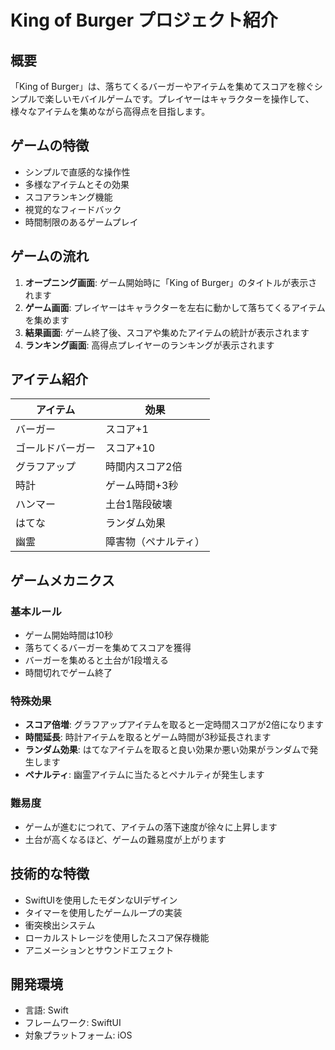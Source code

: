 # King of Burger プロジェクト紹介

## 概要
「King of Burger」は、落ちてくるバーガーやアイテムを集めてスコアを稼ぐシンプルで楽しいモバイルゲームです。プレイヤーはキャラクターを操作して、様々なアイテムを集めながら高得点を目指します。

## ゲームの特徴

- シンプルで直感的な操作性
- 多様なアイテムとその効果
- スコアランキング機能
- 視覚的なフィードバック
- 時間制限のあるゲームプレイ

## ゲームの流れ

1. **オープニング画面**: ゲーム開始時に「King of Burger」のタイトルが表示されます
2. **ゲーム画面**: プレイヤーはキャラクターを左右に動かして落ちてくるアイテムを集めます
3. **結果画面**: ゲーム終了後、スコアや集めたアイテムの統計が表示されます
4. **ランキング画面**: 高得点プレイヤーのランキングが表示されます

## アイテム紹介

| アイテム | 効果 |
|---------|------|
| バーガー | スコア+1 |
| ゴールドバーガー | スコア+10 |
| グラフアップ | 時間内スコア2倍 |
| 時計 | ゲーム時間+3秒 |
| ハンマー | 土台1階段破壊 |
| はてな | ランダム効果 |
| 幽霊 | 障害物（ペナルティ） |

## ゲームメカニクス

### 基本ルール
- ゲーム開始時間は10秒
- 落ちてくるバーガーを集めてスコアを獲得
- バーガーを集めると土台が1段増える
- 時間切れでゲーム終了

### 特殊効果
- **スコア倍増**: グラフアップアイテムを取ると一定時間スコアが2倍になります
- **時間延長**: 時計アイテムを取るとゲーム時間が3秒延長されます
- **ランダム効果**: はてなアイテムを取ると良い効果か悪い効果がランダムで発生します
- **ペナルティ**: 幽霊アイテムに当たるとペナルティが発生します

### 難易度
- ゲームが進むにつれて、アイテムの落下速度が徐々に上昇します
- 土台が高くなるほど、ゲームの難易度が上がります

## 技術的な特徴

- SwiftUIを使用したモダンなUIデザイン
- タイマーを使用したゲームループの実装
- 衝突検出システム
- ローカルストレージを使用したスコア保存機能
- アニメーションとサウンドエフェクト

## 開発環境

- 言語: Swift
- フレームワーク: SwiftUI
- 対象プラットフォーム: iOS
